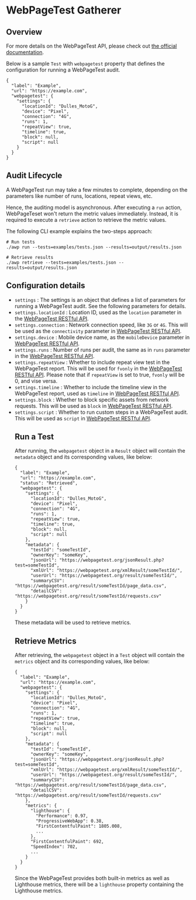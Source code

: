 # WebPageTest Gatherer

## Overview

For more details on the WebPageTest API, please check out
[the official documentation](https://sites.google.com/a/webpagetest.org/docs/advanced-features/webpagetest-restful-apis).

Below is a sample `Test` with `webpagetest` property that defines the
configuration for running a WebPageTest audit.

```
{
  "label": "Example",
  "url": "https://example.com",
  "webpagetest": {
    "settings": {
      "locationId": "Dulles_MotoG",
      "device": "Pixel",
      "connection": "4G",
      "runs": 1,
      "repeatView": true,
      "timeline": true,
      "block": null,
      "script": null
    }
  }
}
```

## Audit Lifecycle

A WebPageTest run may take a few minutes to complete, depending on the parameters
like number of runs, locations, repeat views, etc.

Hence, the auditing model is asynchronous. After executing a `run` action,
WebPageTeset won't return the metric values immediately. Instead, it is required
to execute a `retrieve` action to retrieve the metric values.

The following CLI example explains the two-steps approach:

```
# Run tests
./awp run --tests=examples/tests.json --results=output/results.json

# Retrieve results
./awp retrieve --tests=examples/tests.json --results=output/results.json
```

## Configuration details

- `settings` <Object>: The settings is an object that defines a list of parameters for
running a WebPageTest audit. See the following parameters for details.
- `settings.locationId` <string>: Location ID, used as the `location`
parameter in the [WebPageTest RESTful API](https://github.com/WPO-Foundation/webpagetest-docs/blob/master/dev/api.md#parameters).
- `settings.connection` <string>: Network connection speed, like `3G` or `4G`.
This will be used as the `connectivity` parameter in [WebPageTest RESTful API](https://github.com/WPO-Foundation/webpagetest-docs/blob/master/dev/api.md#parameters).
- `settings.device` <string>: Mobile device name, as the `mobileDevice` parameter in
[WebPageTest RESTful API](https://github.com/WPO-Foundation/webpagetest-docs/blob/master/dev/api.md#parameters).
- `settings.runs` <number>: Number of runs per audit, the same as in `runs` parameter
in the [WebPageTest RESTful API](https://github.com/WPO-Foundation/webpagetest-docs/blob/master/dev/api.md#parameters).
- `settings.repeatView` <boolean>: Whether to include repeat view test in the
WebPageTest report. This will be used for `fvonly` in the
[WebPageTest RESTful API](https://github.com/WPO-Foundation/webpagetest-docs/blob/master/dev/api.md#parameters). Please note that if `repeatView`
is set to true, `fvonly` will be 0, and vise versa.
- `settings.timeline` <boolean>: Whether to include the timeline view in the
WebPageTest report, used as `timeline` in [WebPageTest RESTful API](https://github.com/WPO-Foundation/webpagetest-docs/blob/master/dev/api.md#parameters).
- `settings.block` <string>: Whether to block specific assets from network
requests. This will be used as `block` in [WebPageTest RESTful API](https://github.com/WPO-Foundation/webpagetest-docs/blob/master/dev/api.md#parameters).
- `settings.script` <string>: Whether to run custom steps in a WebPageTest audit.
This will be used as `script` in [WebPageTest RESTful API](https://github.com/WPO-Foundation/webpagetest-docs/blob/master/dev/api.md#parameters).


## Run a Test

After running, the `webpagetest` object in a `Result` object will
contain the `metadata` object and its corresponding values, like below:

```
{
  "label": "Example",
  "url": "https://example.com",
  "status": "Retrieved",
  "webpagetest": {
    "settings": {
      "locationId": "Dulles_MotoG",
      "device": "Pixel",
      "connection": "4G",
      "runs": 1,
      "repeatView": true,
      "timeline": true,
      "block": null,
      "script": null
    },
    "metadata": {
      "testId": "someTestId",
      "ownerKey": "someKey",
      "jsonUrl": "https://webpagetest.org/jsonResult.php?test=someTestId",
      "xmlUrl": "https://webpagetest.org/xmlResult/someTestId/",
      "userUrl": "https://webpagetest.org/result/someTestId/",
      "summaryCSV": "https://webpagetest.org/result/someTestId/page_data.csv",
      "detailCSV": "https://webpagetest.org/result/someTestId/requests.csv"
    }    
  }
}
```

These metadata will be used to retrieve metrics.

## Retrieve Metrics

After retrieving, the `webpagetest` object in a `Test` object will
contain the `metrics` object and its corresponding values, like below:

```
{
  "label": "Example",
  "url": "https://example.com",
  "webpagetest": {
    "settings": {
      "locationId": "Dulles_MotoG",
      "device": "Pixel",
      "connection": "4G",
      "runs": 1,
      "repeatView": true,
      "timeline": true,
      "block": null,
      "script": null
    },
    "metadata": {
      "testId": "someTestId",
      "ownerKey": "someKey",
      "jsonUrl": "https://webpagetest.org/jsonResult.php?test=someTestId",
      "xmlUrl": "https://webpagetest.org/xmlResult/someTestId/",
      "userUrl": "https://webpagetest.org/result/someTestId/",
      "summaryCSV": "https://webpagetest.org/result/someTestId/page_data.csv",
      "detailCSV": "https://webpagetest.org/result/someTestId/requests.csv"
    },
    "metrics": {
      "lighthouse": {
        "Performance": 0.97,
        "ProgressiveWebApp": 0.38,
        "FirstContentfulPaint": 1805.008,
        ...
      },
      "FirstContentfulPaint": 692,
      "SpeedIndex": 702,
      ...
    }
  }
}
```

Since the WebPageTest provides both built-in metrics as well as Lighthouse metrics,
there will be a `lighthouse` property containing the Lighthouse metrics.
